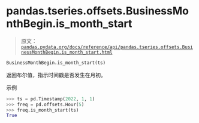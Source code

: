# pandas.tseries.offsets.BusinessMonthBegin.is_month_start

> 原文：[`pandas.pydata.org/docs/reference/api/pandas.tseries.offsets.BusinessMonthBegin.is_month_start.html`](https://pandas.pydata.org/docs/reference/api/pandas.tseries.offsets.BusinessMonthBegin.is_month_start.html)

```py
BusinessMonthBegin.is_month_start(ts)
```

返回布尔值，指示时间戳是否发生在月初。

示例

```py
>>> ts = pd.Timestamp(2022, 1, 1)
>>> freq = pd.offsets.Hour(5)
>>> freq.is_month_start(ts)
True 
```
